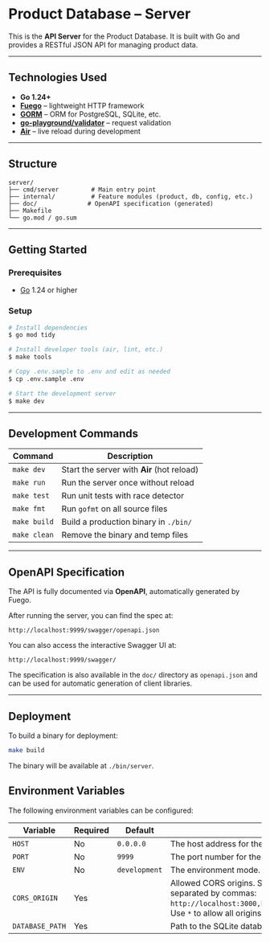 # Product Database – Server

This is the **API Server** for the Product Database. It is built with Go and provides a RESTful JSON API for managing product data.

---

## Technologies Used

- **Go 1.24+**
- [**Fuego**](https://github.com/go-fuego/fuego) – lightweight HTTP framework
- [**GORM**](https://gorm.io/) – ORM for PostgreSQL, SQLite, etc.
- [**go-playground/validator**](https://github.com/go-playground/validator) – request validation
- [**Air**](https://github.com/cosmtrek/air) – live reload during development

---

## Structure

```
server/
├── cmd/server         # Main entry point
├── internal/          # Feature modules (product, db, config, etc.)
├── doc/              # OpenAPI specification (generated)
├── Makefile
└── go.mod / go.sum
```

---

## Getting Started

### Prerequisites

- [Go](https://golang.org/dl/) 1.24 or higher

### Setup

```sh
# Install dependencies
$ go mod tidy

# Install developer tools (air, lint, etc.)
$ make tools

# Copy .env.sample to .env and edit as needed
$ cp .env.sample .env

# Start the development server
$ make dev
```

---

## Development Commands

| Command      | Description                                |
| ------------ | ------------------------------------------ |
| `make dev`   | Start the server with **Air** (hot reload) |
| `make run`   | Run the server once without reload         |
| `make test`  | Run unit tests with race detector          |
| `make fmt`   | Run `gofmt` on all source files            |
| `make build` | Build a production binary in `./bin/`      |
| `make clean` | Remove the binary and temp files           |

---

## OpenAPI Specification

The API is fully documented via **OpenAPI**, automatically generated by Fuego.

After running the server, you can find the spec at:

```
http://localhost:9999/swagger/openapi.json
```

You can also access the interactive Swagger UI at:

```
http://localhost:9999/swagger/
```

The specification is also available in the `doc/` directory as `openapi.json` and can be used for automatic generation of client libraries.

---

## Deployment

To build a binary for deployment:

```sh
make build
```

The binary will be available at `./bin/server`.

## Environment Variables

The following environment variables can be configured:

| Variable        | Required | Default       | Description                                                  |
| --------------- | -------- | ------------- | ------------------------------------------------------------ |
| `HOST`          | No       | `0.0.0.0`     | The host address for the server to bind to                   |
| `PORT`          | No       | `9999`        | The port number for the server to listen on                  |
| `ENV`           | No       | `development` | The environment mode. Set to `production` to hide the Swagger UI |
| `CORS_ORIGIN`   | Yes      |               | Allowed CORS origins. Single origin: `http://localhost:3000` or multiple separated by commas: `http://localhost:3000,https://app.example.com,http://localhost:8081`. Use `*` to allow all origins (not recommended for production) |
| `DATABASE_PATH` | Yes      |               | Path to the SQLite database file                             |

